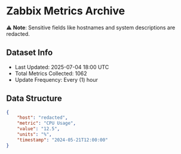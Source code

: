 # Zabbix Metrics Archive

⚠️ **Note**: Sensitive fields like hostnames and system descriptions are redacted.

## Dataset Info
- Last Updated: 2025-07-04 18:00 UTC
- Total Metrics Collected: 1062
- Update Frequency: Every (1) hour

## Data Structure
```json
{
    "host": "redacted",
    "metric": "CPU Usage",
    "value": "12.5",
    "units": "%",
    "timestamp": "2024-05-21T12:00:00"
}
```
